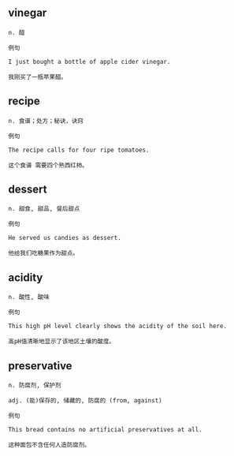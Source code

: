 ## vinegar
```
n. 醋

例句

I just bought a bottle of apple cider vinegar.

我刚买了一瓶苹果醋。
```
## recipe
```
n. 食谱；处方；秘诀，诀窍

例句

The recipe calls for four ripe tomatoes.

这个食谱 需要四个熟西红柿。
```
## dessert
```
n. 甜食, 甜品, 餐后甜点

例句

He served us candies as dessert.

他给我们吃糖果作为甜点。
```
## acidity
```
n. 酸性, 酸味

例句

This high pH level clearly shows the acidity of the soil here.

高pH值清晰地显示了该地区土壤的酸度。
```
## preservative
```
n. 防腐剂, 保护剂

adj. (能)保存的, 储藏的, 防腐的 (from, against)

例句

This bread contains no artificial preservatives at all.

这种面包不含任何人造防腐剂。
```